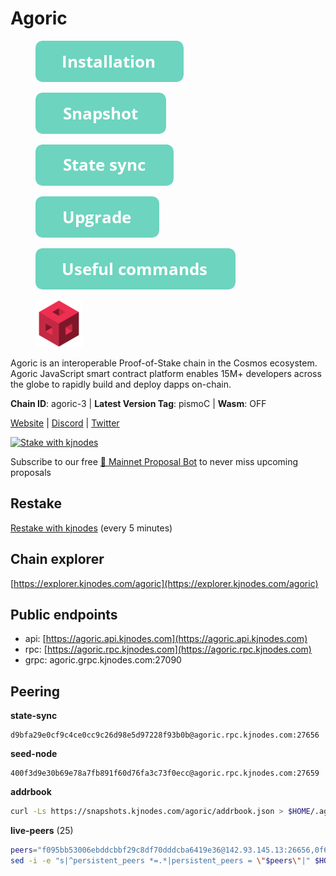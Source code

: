 # Agoric

<div>

<figure><img src="../../.gitbook/assets/button_installation.png" alt=""><figcaption></figcaption></figure>

 

<figure><img src="../../.gitbook/assets/button_snapshot.png" alt=""><figcaption></figcaption></figure>

 

<figure><img src="../../.gitbook/assets/button_state-sync.png" alt=""><figcaption></figcaption></figure>

 

<figure><img src="../../.gitbook/assets/button_upgrade.png" alt=""><figcaption></figcaption></figure>

 

<figure><img src="../../.gitbook/assets/button_useful-commands.png" alt=""><figcaption></figcaption></figure>

</div>

<figure><img src="https://raw.githubusercontent.com/kj89/cosmos-images/main/logos/agoric.png" alt=""><figcaption></figcaption></figure>

Agoric is an interoperable Proof-of-Stake chain in the Cosmos ecosystem. Agoric JavaScript smart contract platform enables 15M+ developers across the globe to rapidly build and deploy dapps on-chain.

**Chain ID**: agoric-3 | **Latest Version Tag**: pismoC | **Wasm**: OFF

[Website](https://agoric.com) | [Discord](https://discord.com/invite/qDW8DRes4s) | [Twitter](https://twitter.com/agoric)

[![Stake with kjnodes](https://i.ibb.co/cr44Q8j/button-stake-with-kjnodes.png)](https://restake.app/agoric/agoricvaloper1ku5sm2twlsywdrp4wz3kfwgyrtqtp0lpr3nvk8)

Subscribe to our free [🤖 Mainnet Proposal Bot](https://t.me/kjnodes\_proposal\_bot) to never miss upcoming proposals

## Restake

[Restake with kjnodes](https://restake.app/agoric/agoricvaloper1ku5sm2twlsywdrp4wz3kfwgyrtqtp0lpr3nvk8) (every 5 minutes)

## Chain explorer

[https://explorer.kjnodes.com/agoric](https://explorer.kjnodes.com/agoric)

## Public endpoints

* api: [https://agoric.api.kjnodes.com](https://agoric.api.kjnodes.com)
* rpc: [https://agoric.rpc.kjnodes.com](https://agoric.rpc.kjnodes.com)
* grpc: agoric.grpc.kjnodes.com:27090

## Peering

**state-sync**

```
d9bfa29e0cf9c4ce0cc9c26d98e5d97228f93b0b@agoric.rpc.kjnodes.com:27656
```

**seed-node**

```
400f3d9e30b69e78a7fb891f60d76fa3c73f0ecc@agoric.rpc.kjnodes.com:27659
```

**addrbook**

```bash
curl -Ls https://snapshots.kjnodes.com/agoric/addrbook.json > $HOME/.agoric/config/addrbook.json
```

**live-peers** (25)

```bash
peers="f095bb53006ebddcbbf29c8df70dddcba6419e36@142.93.145.13:26656,0f642db2770d4dd3e0d030b2f14f1365e40f3b38@82.100.58.101:26657,c041ac25e8d0f34b453ebdbae00e72cad4bd7fd1@3.1.218.117:26656,0837c0dac0bb15e79e64207bb0fa5a9a6fa42ad4@178.62.116.62:26656,7a1b8143a8c9a338db3e4a3cc20198853d9e9ba6@45.79.96.110:26656,d9bfa29e0cf9c4ce0cc9c26d98e5d97228f93b0b@65.109.88.38:27656,a38a30c1dd31f63be2befd40b82964b215c3c288@165.22.251.28:26656,0464c8dded70d01f5ab50a8d6047a6b27ddf2ccd@84.244.95.232:26656,63bd6649f80362ce513027d99ef32c826fdbd259@45.9.62.136:26656,711f6f36a6ec3924b6d721de6adce604092e59f2@116.202.226.169:26656,956620729def7c20682fbc4f748a9ba7586f6015@93.115.25.106:44656,506f9bca6ce2f29a2556427f90693a8ee1b100ff@178.128.238.183:26060,37933cb8069e22554e454294d529eddb0fdae145@52.56.185.212:26656,ebc272824924ea1a27ea3183dd0b9ba713494f83@195.3.220.135:27106,9ed68bef54712b46713ac755ab7a6e7ad30694ef@192.99.44.79:14456,e70955351f601ea5be9a9bf41032949a777f31b3@207.244.255.229:10003,cccbc2151821e498e03a3a3df9115618571262a7@35.215.1.238:26656,98d989f486d42ec75203f918495c420ca9665514@34.122.28.103:26656,aede0d57cd77051cf1270675fa770c22e8074501@64.32.40.117:26656,d56af8cb0716909f9b804e7dec8c1d34ae4eed16@65.108.142.81:26676,ca4c3b9d0cf78d934a3b972c328db2e4a9a66c42@64.32.40.114:26656,cf6854b4615508d264ad4404061b083aa70ce9c8@34.72.229.79:26656,8346a2f94b41b8f0d43c49e37ca2ffc9855936b7@34.123.255.69:26656,4dfada1eaf19505734492171403a3c3c3648ba57@34.66.30.56:26656,875f8b359148f0d2a4bb501f8ae8a0cd4560bff3@161.97.153.219:26656"
sed -i -e "s|^persistent_peers *=.*|persistent_peers = \"$peers\"|" $HOME/.agoric/config/config.toml
```
